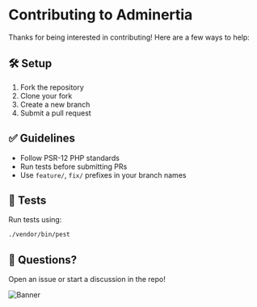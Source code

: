 # Contributing to Adminertia

Thanks for being interested in contributing! Here are a few ways to help:

## 🛠 Setup

1. Fork the repository
2. Clone your fork
3. Create a new branch
4. Submit a pull request

## ✅ Guidelines

- Follow PSR-12 PHP standards
- Run tests before submitting PRs
- Use `feature/`, `fix/` prefixes in your branch names

## 🧪 Tests

Run tests using:

```bash
./vendor/bin/pest
```

## 💬 Questions?

Open an issue or start a discussion in the repo!





![Banner](https://file+.vscode-resource.vscode-cdn.net/Users/skpaul/Herd/adminertia/assets/admInertia_banner_v-1.5.gif "Banner")
